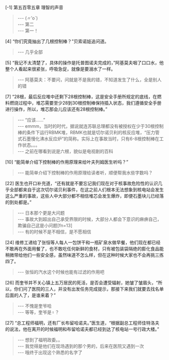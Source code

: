 
[-1] 第五百零五章 理智的声音
>--- (〃′o`)<br>
>--- 第二<br>
>--- 第一！<br>

[4] “你们究竟抽出了几根控制棒？”贝索诺娃追问道。
>--- 几乎全部<br>

[5] “我记不太清楚了，具体的操作是托普图诺夫完成的，”阿基莫夫咽了口口水，他整个人看起来很紧张，呼吸急促，就像是要溺水了一样。
>--- 阿基莫夫：不要问，问就是不是我的错，不知道发生了什么，全是别人的错<br>

[7] “28根，最后反应堆中还剩下28根控制棒，这是安全手册所规定的底线，在燃料燃烧过程中，堆芯需要至少28到30根控制棒保持插入状态，我们遵循安全手册进行操作，所以，堆芯那会儿应该还有28根控制棒。”
>--- “应该……”<br>
>--- emmm，当时的时代，据说就连苏联总理都没有被授权在少于30根控制棒的条件下运行RBMK堆，RBMK也就是切尔诺贝利的核反应堆，“压力管式石墨慢化沸水反应炉”的简称。实际上在事故当时，只有6-8根控制棒在工作状态。。。<br>
>--- 之前在哪看到说是六根，貌似是电视剧的百科<br>

[10] “能简单介绍下控制棒的作用原理来给叶夫列姆医生听吗？”
>--- 能简单介绍下控制棒的作用原理给读者听，顺便帮我水些字数吗？<br>

[22] 医生也开口补充道，“还有就是不要忘记我们现在对于核事故危险性的认识几乎全部都来自于这次切尔诺贝利事件，在这之前人们根本无法想象到核电站会发生这么严重的事故，这些人中大部分都不相信堆芯会发生爆炸，即便石墨块儿已经落的到处都是。”
>--- 日本那个更是大问题<br>
>--- 事故大到超出自己承受界限的时候，大部分人都会下意识的麻痹自己，欺骗自己这是小问题[fn=13]<br>
>--- 有的时候不是不相信，是不愿相信<br>

[24] 维修工递给了张恒等人每人一包饼干和一瓶矿泉水做早餐，他们现在都已经不敢再在外面用餐了，也不敢吃任何新鲜的食材，只有被包装袋隔绝的膨化食品能稍微带给他们一些安全感，虽然味道不怎么样，但在这种时候大家也不会再挑三拣四了。
>--- 张恒的汽水这个时候也能有过滤的作用吧<br>

[26] 而奎爷并不关心镇上五万居民的死活，是否会遭受辐射，她皱了皱眉头，“所以，你们问了医院的三人，并没有出发任务完成提示，那接下来我们就要去找名单后面的人了，是谁来着？”
>--- 不愧是奎爷哈<br>
>--- 等等，奎爷是♀？<br>

[27] “总工程师福明，还有厂长布留哈诺夫。”医生道，“根据副总工程师佳特洛夫的说法，他在离开的时候福明和布留哈诺夫都已经到达了核电站一号行政大楼。”
>--- 想到了福明政委。。<br>
>--- 我觉得是他们在现场遇到的那个男的，后来在医院又遇到一次<br>
>--- 哦终于出现这个熟悉的名字了<br>
